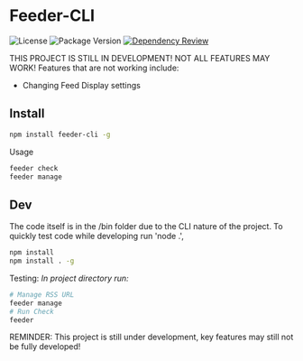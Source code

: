 # Feeder-CLI

![License](https://img.shields.io/github/license/ravinder-Olivier/Feeder-CLI) ![Package Version](https://img.shields.io/github/package-json/v/ravinder-Olivier/feeder-cli) [![Dependency Review](https://github.com/ravinder-Olivier/Feeder-CLI/actions/workflows/dependency-review.yml/badge.svg)](https://github.com/ravinder-Olivier/Feeder-CLI/actions/workflows/dependency-review.yml)


THIS PROJECT IS STILL IN DEVELOPMENT! NOT ALL FEATURES MAY WORK! Features that are not working include:
- Changing Feed Display settings

## Install

```bash
npm install feeder-cli -g
```
Usage
```bash
feeder check
feeder manage
```

## Dev

The code itself is in the /bin folder due to the CLI nature of the project.
To quickly test code while developing run 'node .',

```bash
npm install
npm install . -g 
```

Testing:
_In project directory run:_

```bash
# Manage RSS URL
feeder manage
# Run Check
feeder
```

REMINDER: This project is still under development, key features may still not be fully developed!
